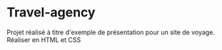 # Travel-agency
Projet réalisé à titre d'exemple de présentation pour un site de voyage.
Réaliser en HTML et CSS

